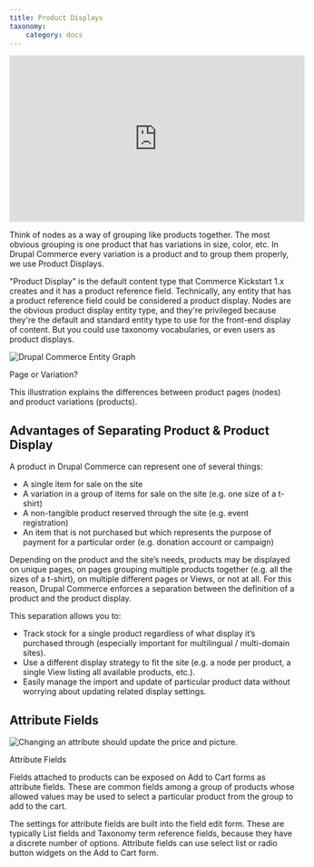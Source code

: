 ```yaml
---
title: Product Displays
taxonomy:
    category: docs
---
```



<iframe src="https://drupalize.me/ajax/drupalizeme_embed/693" height="293" width="520" frameborder="0" scrolling="no" allowfullscreen></iframe>
<p>Think of nodes as a way of grouping like products together. The most obvious grouping is one product that has variations in size, color, etc. In Drupal Commerce every variation is a product and to group them properly, we use Product Displays.</p>
<p>"Product Display" is the default content type that Commerce Kickstart 1.x creates and it has a product reference field. Technically, any entity that has a product reference field could be considered a product display. Nodes are the obvious product display entity type, and they're privileged because they're the default and standard entity type to use for the front-end display of content. But you could use taxonomy vocabularies, or even users as product displays.</p>

![Drupal Commerce Entity Graph](CK-Entity-or-Node.jpg)



<div class="caption">
        <p class="caption-title">Page or Variation?</p>
        <p>This illustration explains the differences between product pages (nodes) and product variations (products).</p>
    </div>
</div>
<h2>Advantages of Separating Product & Product Display</h2>
<p>A product in Drupal Commerce can represent one of several things:</p>
<ul>
  <li>A single item for sale on the site</li>
  <li>A variation in a group of items for sale on the site (e.g. one size of a t-shirt)</li>
  <li>A non-tangible product reserved through the site (e.g. event registration)</li>
  <li>An item that is not purchased but which represents the purpose of payment for a particular order (e.g. donation account or campaign)</li>
</ul>
<p>Depending on the product and the site’s needs, products may be displayed on unique pages, on pages grouping multiple products together (e.g. all the sizes of a t-shirt), on multiple different pages or Views, or not at all. For this reason, Drupal Commerce enforces a separation between the definition of a product and the product display.</p>
<p>This separation allows you to:</p>
<ul>
  <li>Track stock for a single product regardless of what display it’s purchased through (especially important for multilingual / multi-domain sites).</li>
  <li>Use a different display strategy to fit the site (e.g. a node per product, a single View listing all available products, etc.).</li>
  <li>Easily manage the import and update of particular product data without worrying about updating related display settings.</li>
</ul>
<h2>Attribute Fields</h2>

![Changing an attribute should update the price and picture.](Add-to-Cart-form-goal_0.png)


<div class="caption">
        <p class="caption-title">Attribute Fields</p>
        <p>Fields attached to products can be exposed on Add to Cart forms as
        attribute fields. These are common fields among a group of products
        whose allowed values may be used to select a particular product from the
        group to add to the cart.</p>
    </div>
</div>

<p>The settings for attribute fields are built into the field edit form. These are typically List fields and Taxonomy term reference fields, because they have a discrete number of options. Attribute fields can use select list or radio button widgets on the Add to Cart form.</p>

